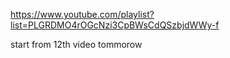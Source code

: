 https://www.youtube.com/playlist?list=PLGRDMO4rOGcNzi3CpBWsCdQSzbjdWWy-f

start from 12th video tommorow